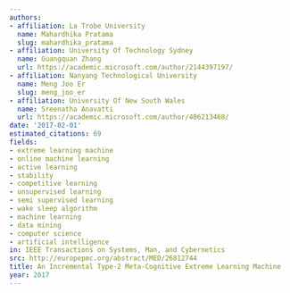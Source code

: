 ```yaml
---
authors:
- affiliation: La Trobe University
  name: Mahardhika Pratama
  slug: mahardhika_pratama
- affiliation: University Of Technology Sydney
  name: Guangquan Zhang
  url: https://academic.microsoft.com/author/2144397197/
- affiliation: Nanyang Technological University
  name: Meng Joo Er
  slug: meng_joo_er
- affiliation: University Of New South Wales
  name: Sreenatha Anavatti
  url: https://academic.microsoft.com/author/406213468/
date: '2017-02-01'
estimated_citations: 69
fields:
- extreme learning machine
- online machine learning
- active learning
- stability
- competitive learning
- unsupervised learning
- semi supervised learning
- wake sleep algorithm
- machine learning
- data mining
- computer science
- artificial intelligence
in: IEEE Transactions on Systems, Man, and Cybernetics
src: http://europepmc.org/abstract/MED/26812744
title: An Incremental Type-2 Meta-Cognitive Extreme Learning Machine
year: 2017
---
```

